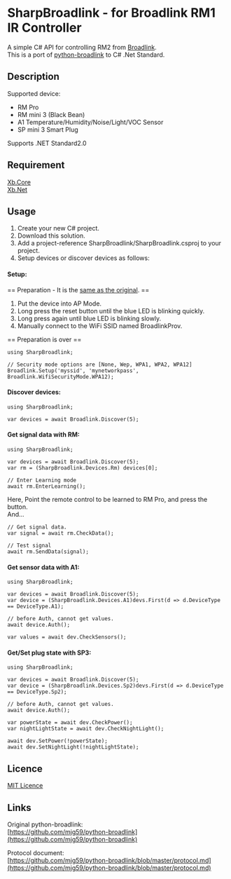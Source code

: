 SharpBroadlink - for Broadlink RM1 IR Controller
====

A simple C# API for controlling RM2 from [Broadlink](http://www.ibroadlink.com/rm/).  
This is a port of [python-broadlink](https://github.com/mjg59/python-broadlink) to C# .Net Standard.  

## Description

Supported device:  
* RM Pro  
* RM mini 3 (Black Bean)  
* A1 Temperature/Humidity/Noise/Light/VOC Sensor   
* SP mini 3 Smart Plug
  
Supports .NET Standard2.0

## Requirement
[Xb.Core](https://www.nuget.org/packages/Xb.Core/)  
[Xb.Net](https://github.com/ume05rw/Xb.Net/)  

## Usage
1. Create your new C# project.
2. Download this solution.
3. Add a project-reference SharpBroadlink/SharpBroadlink.csproj to your project.
4. Setup devices or discover devices as follows:


#### Setup:  

== Preparation - It is the [same as the original](https://github.com/mjg59/python-broadlink). ==  

1. Put the device into AP Mode.  
2. Long press the reset button until the blue LED is blinking quickly.  
3. Long press again until blue LED is blinking slowly.  
4. Manually connect to the WiFi SSID named BroadlinkProv.  

== Preparation is over ==

    using SharpBroadlink;
     
    // Security mode options are [None, Wep, WPA1, WPA2, WPA12]    
    Broadlink.Setup('myssid', 'mynetworkpass', Broadlink.WifiSecurityMode.WPA12);


#### Discover devices:  


    using SharpBroadlink;
     
    var devices = await Broadlink.Discover(5);


#### Get signal data with RM:


    using SharpBroadlink;
     
    var devices = await Broadlink.Discover(5);
    var rm = (SharpBroadlink.Devices.Rm) devices[0];
     
    // Enter Learning mode
    await rm.EnterLearning();


Here, Point the remote control to be learned to RM Pro, and press the button.  
And...  


    // Get signal data.
    var signal = await rm.CheckData();
     
    // Test signal
    await rm.SendData(signal);

#### Get sensor data with A1:

    using SharpBroadlink;
     
    var devices = await Broadlink.Discover(5);
    var device = (SharpBroadlink.Devices.A1)devs.First(d => d.DeviceType == DeviceType.A1);
    
    // before Auth, cannot get values. 
    await device.Auth();
     
    var values = await dev.CheckSensors();


#### Get/Set plug state with SP3:

    using SharpBroadlink;
     
    var devices = await Broadlink.Discover(5);
    var device = (SharpBroadlink.Devices.Sp2)devs.First(d => d.DeviceType == DeviceType.Sp2);
    
    // before Auth, cannot get values. 
    await device.Auth();
     
    var powerState = await dev.CheckPower();
    var nightLightState = await dev.CheckNightLight();

    await dev.SetPower(!powerState);
    await dev.SetNightLight(!nightLightState);

## Licence

[MIT Licence](https://github.com/ume05rw/SharpBroadlink/blob/master/LICENSE)

## Links

Original python-broadlink:  
[https://github.com/mjg59/python-broadlink](https://github.com/mjg59/python-broadlink)  
  
Protocol document:  
[https://github.com/mjg59/python-broadlink/blob/master/protocol.md](https://github.com/mjg59/python-broadlink/blob/master/protocol.md)  
